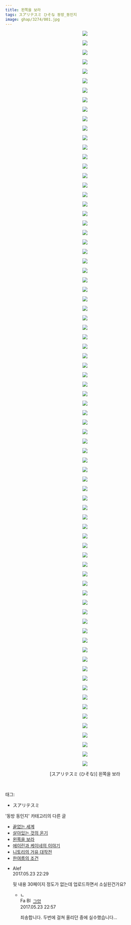```yaml
---
title: 왼쪽을 보라
tags: スアリテスミ ひそな 동방_동인지
image: ghap/3274/001.jpg
---
```

<div class="article">
<p style="text-align: center; clear: none; float: none;"><img src="{{ site.nasurl }}/ghap/3274/001.jpg"/></p>
<p style="text-align: center; clear: none; float: none;"><img src="{{ site.nasurl }}/ghap/3274/002.jpg"/></p>
<p style="text-align: center; clear: none; float: none;"><img src="{{ site.nasurl }}/ghap/3274/003.jpg"/></p>
<p style="text-align: center; clear: none; float: none;"><img src="{{ site.nasurl }}/ghap/3274/004.jpg"/></p>
<p style="text-align: center; clear: none; float: none;"><img src="{{ site.nasurl }}/ghap/3274/005.jpg"/></p>
<p style="text-align: center; clear: none; float: none;"><img src="{{ site.nasurl }}/ghap/3274/006.jpg"/></p>
<p style="text-align: center; clear: none; float: none;"><img src="{{ site.nasurl }}/ghap/3274/007.jpg"/></p>
<p style="text-align: center; clear: none; float: none;"><img src="{{ site.nasurl }}/ghap/3274/008.jpg"/></p>
<p style="text-align: center; clear: none; float: none;"><img src="{{ site.nasurl }}/ghap/3274/009.jpg"/></p>
<p style="text-align: center; clear: none; float: none;"><img src="{{ site.nasurl }}/ghap/3274/010.jpg"/></p>
<p style="text-align: center; clear: none; float: none;"><img src="{{ site.nasurl }}/ghap/3274/011.jpg"/></p>
<p style="text-align: center; clear: none; float: none;"><img src="{{ site.nasurl }}/ghap/3274/012.jpg"/></p>
<p style="text-align: center; clear: none; float: none;"><img src="{{ site.nasurl }}/ghap/3274/013.jpg"/></p>
<p style="text-align: center; clear: none; float: none;"><img src="{{ site.nasurl }}/ghap/3274/014.jpg"/></p>
<p style="text-align: center; clear: none; float: none;"><img src="{{ site.nasurl }}/ghap/3274/015.jpg"/></p>
<p style="text-align: center; clear: none; float: none;"><img src="{{ site.nasurl }}/ghap/3274/016.jpg"/></p>
<p style="text-align: center; clear: none; float: none;"><img src="{{ site.nasurl }}/ghap/3274/017.jpg"/></p>
<p style="text-align: center; clear: none; float: none;"><img src="{{ site.nasurl }}/ghap/3274/018.jpg"/></p>
<p style="text-align: center; clear: none; float: none;"><img src="{{ site.nasurl }}/ghap/3274/019.jpg"/></p>
<p style="text-align: center; clear: none; float: none;"><img src="{{ site.nasurl }}/ghap/3274/020.jpg"/></p>
<p style="text-align: center; clear: none; float: none;"><img src="{{ site.nasurl }}/ghap/3274/021.jpg"/></p>
<p style="text-align: center; clear: none; float: none;"><img src="{{ site.nasurl }}/ghap/3274/022.jpg"/></p>
<p style="text-align: center; clear: none; float: none;"><img src="{{ site.nasurl }}/ghap/3274/023.jpg"/></p>
<p style="text-align: center; clear: none; float: none;"><img src="{{ site.nasurl }}/ghap/3274/024.jpg"/></p>
<p style="text-align: center; clear: none; float: none;"><img src="{{ site.nasurl }}/ghap/3274/025.jpg"/></p>
<p style="text-align: center; clear: none; float: none;"><img src="{{ site.nasurl }}/ghap/3274/026.jpg"/></p>
<p style="text-align: center; clear: none; float: none;"><img src="{{ site.nasurl }}/ghap/3274/027.jpg"/></p>
<p style="text-align: center; clear: none; float: none;"><img src="{{ site.nasurl }}/ghap/3274/028.jpg"/></p>
<p style="text-align: center; clear: none; float: none;"><img src="{{ site.nasurl }}/ghap/3274/029.jpg"/></p>
<p style="text-align: center; clear: none; float: none;"><img src="{{ site.nasurl }}/ghap/3274/030.jpg"/></p>
<p style="text-align: center; clear: none; float: none;"><img src="{{ site.nasurl }}/ghap/3274/031.jpg"/></p>
<p style="text-align: center; clear: none; float: none;"><img src="{{ site.nasurl }}/ghap/3274/032.jpg"/></p>
<p style="text-align: center; clear: none; float: none;"><img src="{{ site.nasurl }}/ghap/3274/033.jpg"/></p>
<p style="text-align: center; clear: none; float: none;"><img src="{{ site.nasurl }}/ghap/3274/034.jpg"/></p>
<p style="text-align: center; clear: none; float: none;"><img src="{{ site.nasurl }}/ghap/3274/035.jpg"/></p>
<p style="text-align: center; clear: none; float: none;"><img src="{{ site.nasurl }}/ghap/3274/036.jpg"/></p>
<p style="text-align: center; clear: none; float: none;"><img src="{{ site.nasurl }}/ghap/3274/037.jpg"/></p>
<p style="text-align: center; clear: none; float: none;"><img src="{{ site.nasurl }}/ghap/3274/038.jpg"/></p>
<p style="text-align: center; clear: none; float: none;"><img src="{{ site.nasurl }}/ghap/3274/039.jpg"/></p>
<p style="text-align: center; clear: none; float: none;"><img src="{{ site.nasurl }}/ghap/3274/040.jpg"/></p>
<p style="text-align: center; clear: none; float: none;"><img src="{{ site.nasurl }}/ghap/3274/041.jpg"/></p>
<p style="text-align: center; clear: none; float: none;"><img src="{{ site.nasurl }}/ghap/3274/042.jpg"/></p>
<p style="text-align: center; clear: none; float: none;"><img src="{{ site.nasurl }}/ghap/3274/043.jpg"/></p>
<p style="text-align: center; clear: none; float: none;"><img src="{{ site.nasurl }}/ghap/3274/044.jpg"/></p>
<p style="text-align: center; clear: none; float: none;"><img src="{{ site.nasurl }}/ghap/3274/045.jpg"/></p>
<p style="text-align: center; clear: none; float: none;"><img src="{{ site.nasurl }}/ghap/3274/046.jpg"/></p>
<p style="text-align: center; clear: none; float: none;"><img src="{{ site.nasurl }}/ghap/3274/047.jpg"/></p>
<p style="text-align: center; clear: none; float: none;"><img src="{{ site.nasurl }}/ghap/3274/048.jpg"/></p>
<p style="text-align: center; clear: none; float: none;"><img src="{{ site.nasurl }}/ghap/3274/049.jpg"/></p>
<p style="text-align: center; clear: none; float: none;"><img src="{{ site.nasurl }}/ghap/3274/050.jpg"/></p>
<p style="text-align: center; clear: none; float: none;"><img src="{{ site.nasurl }}/ghap/3274/051.jpg"/></p>
<p style="text-align: center; clear: none; float: none;"><img src="{{ site.nasurl }}/ghap/3274/052.jpg"/></p>
<p style="text-align: center; clear: none; float: none;"><img src="{{ site.nasurl }}/ghap/3274/053.jpg"/></p>
<p style="text-align: center; clear: none; float: none;"><img src="{{ site.nasurl }}/ghap/3274/054.jpg"/></p>
<p style="text-align: center; clear: none; float: none;"><img src="{{ site.nasurl }}/ghap/3274/055.jpg"/></p>
<p style="text-align: center; clear: none; float: none;"><img src="{{ site.nasurl }}/ghap/3274/056.jpg"/></p>
<p style="text-align: center; clear: none; float: none;"><img src="{{ site.nasurl }}/ghap/3274/057.jpg"/></p>
<p style="text-align: center; clear: none; float: none;"><img src="{{ site.nasurl }}/ghap/3274/058.jpg"/></p>
<p style="text-align: center; clear: none; float: none;"><img src="{{ site.nasurl }}/ghap/3274/059.jpg"/></p>
<p style="text-align: center; clear: none; float: none;"><img src="{{ site.nasurl }}/ghap/3274/060.jpg"/></p>
<p style="text-align: center; clear: none; float: none;"><img src="{{ site.nasurl }}/ghap/3274/061.jpg"/></p>
<p style="text-align: center; clear: none; float: none;"><img src="{{ site.nasurl }}/ghap/3274/062.jpg"/></p>
<p style="text-align: center; clear: none; float: none;"><img src="{{ site.nasurl }}/ghap/3274/063.jpg"/></p>
<p style="text-align: center; clear: none; float: none;"><img src="{{ site.nasurl }}/ghap/3274/064.jpg"/></p>
<p style="text-align: center; clear: none; float: none;"><img src="{{ site.nasurl }}/ghap/3274/065.jpg"/></p>
<p style="text-align: center; clear: none; float: none;"><img src="{{ site.nasurl }}/ghap/3274/066.jpg"/></p>
<p style="text-align: center; clear: none; float: none;"><img src="{{ site.nasurl }}/ghap/3274/067.jpg"/></p>
<p style="text-align: center; clear: none; float: none;"><img src="{{ site.nasurl }}/ghap/3274/068.jpg"/></p>
<p style="text-align: center; clear: none; float: none;"><img src="{{ site.nasurl }}/ghap/3274/069.jpg"/></p>
<p style="text-align: center; clear: none; float: none;"><img src="{{ site.nasurl }}/ghap/3274/070.jpg"/></p>
<p style="text-align: center; clear: none; float: none;"><img src="{{ site.nasurl }}/ghap/3274/071.jpg"/></p>
<p style="text-align: center; clear: none; float: none;"><img src="{{ site.nasurl }}/ghap/3274/072.jpg"/></p>
<p style="text-align: center; clear: none; float: none;"><img src="{{ site.nasurl }}/ghap/3274/073.jpg"/></p>
<p style="text-align: center; clear: none; float: none;"><img src="{{ site.nasurl }}/ghap/3274/074.jpg"/></p>
<p style="text-align: center; clear: none; float: none;"><img src="{{ site.nasurl }}/ghap/3274/075.jpg"/></p>
<p style="text-align: center; clear: none; float: none;"><img src="{{ site.nasurl }}/ghap/3274/076.jpg"/></p>
<p style="text-align: center; clear: none; float: none;"><img src="{{ site.nasurl }}/ghap/3274/077.jpg"/></p>
<p style="text-align: center; clear: none; float: none;"><img src="{{ site.nasurl }}/ghap/3274/078.jpg"/></p>
<p style="text-align: center; clear: none; float: none;">[スアリテスミ (ひそな)] 왼쪽을 보라</p>
<p><br/></p>
</div><div class="tagTrail">
<p>태그: </p>
<ul>
<li>スアリテスミ</li>
</ul>
</div><div class="another">
<p>'동방 동인지' 카테고리의 다른 글</p>
<ul>
<li><a href="/2017-05-23-ghap_3277">끝없는 세계</a></li>
<li><a href="/2017-05-23-ghap_3276">살아있는 것의 온기</a></li>
<li><a href="/2017-05-23-ghap_3274">왼쪽을 보라</a></li>
<li><a href="/2017-05-20-ghap_3268">에이린과 케이네의 이야기</a></li>
<li><a href="/2017-05-20-ghap_3267">니토리의 거유 대작전</a></li>
<li><a href="/2017-05-20-ghap_3263">한여름의 조건</a></li>
</ul>
</div><div class="cb_module cb_fluid">
<div class="cb_wrt cb_profile">
<div class="comment">
<ul>
<li class="cb_thumb_off" id="comment14996412">
<div class="cb_comment_area">
<div class="cb_info_area">
<div class="cb_section">
<span class="cb_nick_name">Alef</span>
</div>
<div class="cb_section">
<span class="cb_date">2017.05.23 22:29 </span>
</div>
</div>
<div class="cb_dsc_comment">
<p class="cb_dsc">
											뒷 내용 30페이지 정도가 없는데 업로드하면서 소실된건가요?
										</p>
</div>
<ul>
<li class="cb_thumb_off" id="comment14996432">
<span class="cb_bu_subnode">ㄴ</span>
<div class="cb_comment_area">
<div class="cb_info_area">
<div class="cb_section">
<span class="cb_nick_name"><img alt="Favicon of https://ghaptouhou.tistory.com" height="16" onerror="this.onerror=null;this.parentNode.removeChild(this)" src="https://ghaptouhou.tistory.com/favicon.ico" width="16"/> <img alt="BlogIcon" height="16" onerror="this.parentNode.removeChild(this)" src="https://ghaptouhou.tistory.com/index.gif" width="16"/> <a href="https://ghaptouhou.tistory.com" onclick="return openLinkInNewWindow(this)"> 그압</a><span class="tistoryProfileLayerTrigger" onclick='TistoryProfile.show(event, this, {"title":"\uc800\uae30 \uc774\uac70 \ub098\uc911\uc5d0 \uc218\uc815 \uac00\ub2a5\ud558\ub098\uc694","url":"https:\/\/ghap.tistory.com","nickname":"\uadf8\uc555","items":[]}); return false;'></span></span>
</div>
<div class="cb_section">
<span class="cb_date">2017.05.23 22:57 </span>
</div>
</div>
<div class="cb_dsc_comment">
<p class="cb_dsc">
																죄송합니다. 두번에 걸쳐 올리던 중에 실수했습니다...
															</p>
</div>
</div>
</li>
</ul>
</div></li>
</ul>
</div>
</div><!-- commentList close -->
</div>